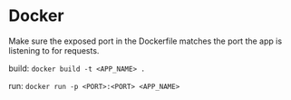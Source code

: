 # Docker

Make sure the exposed port in the Dockerfile matches the port the app is listening to for requests.

build: `docker build -t <APP_NAME> .`

run: `docker run -p <PORT>:<PORT> <APP_NAME>`

